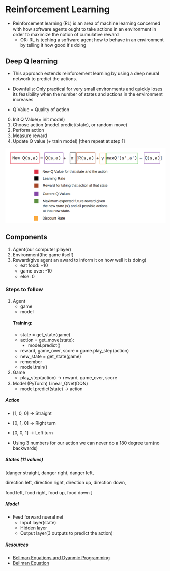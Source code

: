 # Reinforcement Learning
- Reinforcement learning (RL) is an area of machine learning concerned with how software agents ought to take actions in an environment in order to maximize the notion of cumulative reward
    - OR: RL is teching a software agent how to behave in an environment by telling   it how good it's doing

## Deep Q learning
- This approach extends reinforcement learning by using a deep neural network to predict the actions.

- Downfalls: Only practical for very small environments and quickly loses its feasibility when the number of states and actions in the environment increases

- Q Value = Quality of action

0. Init Q Value(= init model)
1. Choose action (model.predict(state), or random move)
2. Perform action
3. Measure reward
4. Update Q value (+ train model) [then repeat at step 1]

![Bellman Equation](.\resources\bellmanEquation.png "bellman equation")

## Components
1. Agent(our computer player)
2. Environment(the game itself)
3. Reward(give agent an award to inform it on how well it is doing)
    - eat food: +10
    - game over: -10
    - else: 0

### Steps to follow
1. Agent    
    - game
    - model
    #### Training:
    - state = get_state(game)
    - action = get_move(state):
        - model.predict()
    - reward, game_over, score = game.play_step(action)
    - new_state = get_state(game)
    - remember
    - model.train()
2. Game
    - play_step(action)
        -> reward, game_over, score
3. Model (PyTorch)
    Linear_QNet(DQN)
    - model.predict(state)
        -> action

##### Action
- [1, 0, 0] -> Straight
- [0, 1, 0] -> Right turn
- [0, 0, 1] -> Left turn

- Using 3 numbers for our action we can never do a 180 degree turn(no backwards)

##### States (11 values)
[danger straight, danger right, danger left,

direction left, direction right,
direction up, direction down,

food left, food right,
food up, food down
]

##### Model
- Feed forward nueral net
    - Input layer(state)
    - Hidden layer
    - Output layer(3 outputs to predict the action)


##### Resources
- [Bellman Equations and Dyanmic Programming](https://login.cs.utexas.edu/sites/default/files/legacy_files/research/documents/6%20Bellman%20Eqs%20and%20DP.pdf )
- [Bellman Equation](https://www.geeksforgeeks.org/bellman-equation/ )